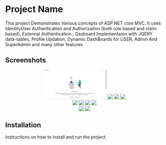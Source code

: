 # Project Name

This project Demonstrates Various concepts of ASP.NET core MVC. It uses IdentityUser Authentication and Authorization (both role based and claim based),
Extennal Authentication ,
Dasboard Implementaion with JQERY data-tables,
Profile Updation,
Dynamic DashBoards for USER, Admin And SuperAdmin and many other features

## Screenshots

<!-- Row 1 -->
<div align="center">
    <img src="ASPNETCoreIdentityDemo\wwwroot\Images\pimg1.png" width="200" />
    <img src="~\Images\pimg2.png" width="200" />
    <img src="~\Images\pimg3.png" width="200" />
    <img src="~\mages\pimg4.png" width="200" />
</div>       
<!-- Row 2 -->
<div align="center">
    <img src="~/Images/pimg5.png" width="200" />
    <img src="~/Images/pimg6.png" width="200" />
    <img src="~/Images/pimg7.png" width="200" />
    <img src="~/Images/pimg8.png" width="200" />
</div>

<!-- Row 3 -->
<div align="center">
    <img src="~/Images/pimg9.png" width="200" />
    <img src="~/Images/pimg10.png" width="200" />
    <!-- Add more images as needed -->
</div>

## Installation

Instructions on how to install and run the project.
